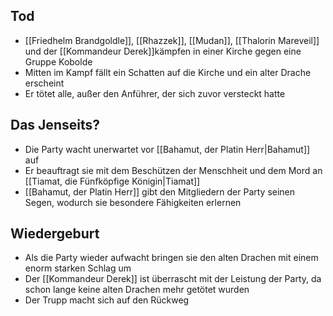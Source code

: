 ## Tod
+ [[Friedhelm Brandgoldle]], [[Rhazzek]], [[Mudan]], [[Thalorin Mareveil]] und der [[Kommandeur Derek]]kämpfen in einer Kirche gegen eine Gruppe Kobolde
+ Mitten im Kampf fällt ein Schatten auf die Kirche und ein alter Drache erscheint
+ Er tötet alle, außer den Anführer, der sich zuvor versteckt hatte
## Das Jenseits?
+ Die Party wacht unerwartet vor [[Bahamut, der Platin Herr|Bahamut]] auf 
+ Er beauftragt sie mit dem Beschützen der Menschheit und dem Mord an [[Tiamat, die Fünfköpfige Königin|Tiamat]]
+ [[Bahamut, der Platin Herr]] gibt den Mitgliedern der Party seinen Segen, wodurch sie besondere Fähigkeiten erlernen
## Wiedergeburt
+ Als die Party wieder aufwacht bringen sie den alten Drachen mit einem enorm starken Schlag um
+ Der [[Kommandeur Derek]] ist überrascht mit der Leistung der Party, da schon lange keine alten Drachen mehr getötet wurden
+ Der Trupp macht sich auf den Rückweg